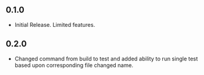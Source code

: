 ## 0.1.0
* Initial Release. Limited features.
## 0.2.0
* Changed command from build to test and added ability to run single test based upon corresponding file changed name.